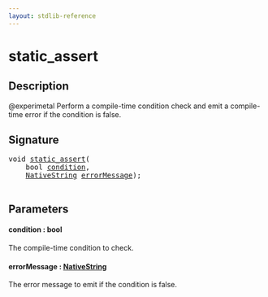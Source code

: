 ```yaml
---
layout: stdlib-reference
---
```


# static\_assert

## Description



@experimetal
Perform a compile-time condition check and emit a compile-time error if the condition is false.

## Signature 

<pre>
<span class="code_keyword">void</span> <a href="static_assert">static_assert</a>(
    <span class="code_keyword">bool</span> <a href="static_assert#decl-condition" class="code_param">condition</a>,
    <a href="../types/nativestring-06/index" class="code_type">NativeString</a> <a href="static_assert#decl-errorMessage" class="code_param">errorMessage</a>);

</pre>

## Parameters

####  <a id="decl-condition"></a>condition  : bool
The compile-time condition to check.

####  <a id="decl-errorMessage"></a>errorMessage  : [NativeString](../types/nativestring-06/index)
The error message to emit if the condition is false.


